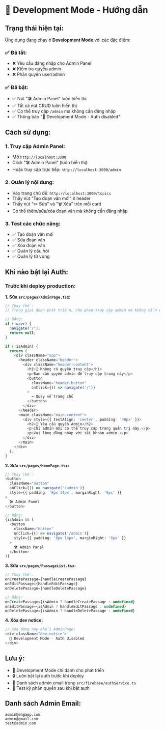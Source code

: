 # 🔧 Development Mode - Hướng dẫn

## **Trạng thái hiện tại:**
Ứng dụng đang chạy ở **Development Mode** với các đặc điểm:

### **✅ Đã tắt:**
- ❌ Yêu cầu đăng nhập cho Admin Panel
- ❌ Kiểm tra quyền admin
- ❌ Phân quyền user/admin

### **✅ Đã bật:**
- ✅ Nút "🛠️ Admin Panel" luôn hiển thị
- ✅ Tất cả nút CRUD luôn hiển thị
- ✅ Có thể truy cập `/admin` mà không cần đăng nhập
- ✅ Thông báo "🔧 Development Mode - Auth disabled"

## **Cách sử dụng:**

### **1. Truy cập Admin Panel:**
- Mở `http://localhost:3000`
- Click "🛠️ Admin Panel" (luôn hiển thị)
- Hoặc truy cập trực tiếp: `http://localhost:3000/admin`

### **2. Quản lý nội dung:**
- Vào trang chủ đề: `http://localhost:3000/topics`
- Thấy nút "Tạo đoạn văn mới" ở header
- Thấy nút "✏️ Sửa" và "🗑️ Xóa" trên mỗi card
- Có thể thêm/sửa/xóa đoạn văn mà không cần đăng nhập

### **3. Test các chức năng:**
- ✅ Tạo đoạn văn mới
- ✅ Sửa đoạn văn
- ✅ Xóa đoạn văn
- ✅ Quản lý câu hỏi
- ✅ Quản lý từ vựng

## **Khi nào bật lại Auth:**

### **Trước khi deploy production:**

**1. Sửa `src/pages/AdminPage.tsx`:**
```typescript
// Thay thế:
// Trong giai đoạn phát triển, cho phép truy cập admin mà không cần đăng nhập

// Bằng:
if (!user) {
  navigate('/');
  return null;
}

if (!isAdmin) {
  return (
    <div className="app">
      <header className="header">
        <div className="header-content">
          <h1>🚫 Không có quyền truy cập</h1>
          <p>Bạn cần quyền admin để truy cập trang này</p>
          <button 
            className="header-button" 
            onClick={() => navigate('/')}
          >
            ← Quay về trang chủ
          </button>
        </div>
      </header>
      <main className="main-content">
        <div style={{ textAlign: 'center', padding: '40px' }}>
          <h2>🔐 Yêu cầu quyền Admin</h2>
          <p>Chỉ admin mới có thể truy cập trang quản trị này.</p>
          <p>Vui lòng đăng nhập với tài khoản admin.</p>
        </div>
      </main>
    </div>
  );
}
```

**2. Sửa `src/pages/HomePage.tsx`:**
```typescript
// Thay thế:
<button 
  className="button" 
  onClick={() => navigate('/admin')} 
  style={{ padding: '8px 14px', marginRight: '8px' }}
>
  🛠️ Admin Panel
</button>

// Bằng:
{isAdmin && (
  <button 
    className="button" 
    onClick={() => navigate('/admin')} 
    style={{ padding: '8px 14px', marginRight: '8px' }}
  >
    🛠️ Admin Panel
  </button>
)}
```

**3. Sửa `src/pages/PassageList.tsx`:**
```typescript
// Thay thế:
onCreatePassage={handleCreatePassage}
onEditPassage={handleEditPassage}
onDeletePassage={handleDeletePassage}

// Bằng:
onCreatePassage={isAdmin ? handleCreatePassage : undefined}
onEditPassage={isAdmin ? handleEditPassage : undefined}
onDeletePassage={isAdmin ? handleDeletePassage : undefined}
```

**4. Xóa dev notice:**
```typescript
// Xóa dòng này khỏi AdminPage:
<div className="dev-notice">
  🔧 Development Mode - Auth disabled
</div>
```

## **Lưu ý:**
- 🔧 Development Mode chỉ dành cho phát triển
- 🔒 Luôn bật lại auth trước khi deploy
- 📝 Danh sách admin email trong `src/firebase/authService.ts`
- 🧪 Test kỹ phân quyền sau khi bật auth

## **Danh sách Admin Email:**
```
admin@engapp.com
admin@gmail.com
test@admin.com
```
